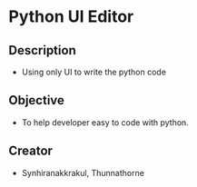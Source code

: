 # Python UI Editor 

## Description
- Using only UI to write the python code

## Objective
- To help developer easy to code with python.

## Creator
- Synhiranakkrakul, Thunnathorne
